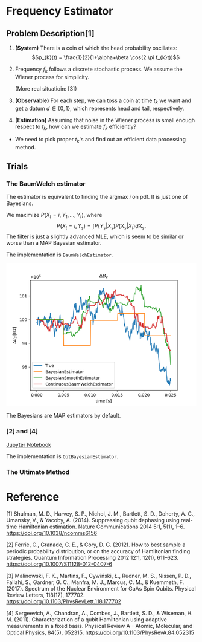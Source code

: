 # Frequency Estimator

## Problem Description[1]

1. **(System)** There is a coin of which the head probability oscillates:
   $$p_{k}(t) = \frac{1}{2}(1+\alpha+\beta \cos(2 \pi f_{k}t))$$

1. Frequency $f_{k}$ follows a discrete stochastic process. We assume the Wiener
   process for simplicity. 

   (More real situatioin: [3])

1. **(Observable)** For each step, we can toss a coin at time $t_{k}$ we want
   and get a datum $d \in \{0, 1\}$, which represents head and tail,
   respectively.

1. **(Estimation)** Assuming that noise in the Wiener process is small enough
   respect to $t_{k}$, how can we estimate $f_{k}$ efficiently?

- We need to pick proper $t_k$'s and find out an efficient data processing
  method.

## Trials

### The BaumWelch estimator 

The estimator is equivalent to finding the argmax $i$ on pdf. It is just one of
Bayesians.
  
We maximize $P(X_t=i,Y_1,...,Y_t)$, where $$P(X_t=i,Y_s)=\int P(Y_s \vert X_s)P(X_s \vert
X_t)dX_s.$$ The filter is just a slightly advanced MLE, which is seem to be
similar or worse than a MAP Bayesian estimator.

The implementation is `BaumWelchEstimator`.

![Estimator](./Images/Estimators_result.png)

The Bayesians are MAP estimators by default.

### [2] and [4]

[Jupyter Notebook](DeepBayesian.ipynb)

The implementation is `OptBayesianEstimator`.

### The Ultimate Method



# Reference

[1] Shulman, M. D., Harvey, S. P., Nichol, J. M., Bartlett, S. D., Doherty, A.
C., Umansky, V., & Yacoby, A. (2014). Suppressing qubit dephasing using
real-time Hamiltonian estimation. Nature Communications 2014 5:1, 5(1), 1–6.
https://doi.org/10.1038/ncomms6156

[2] Ferrie, C., Granade, C. E., & Cory, D. G. (2012). How to best sample a
periodic probability distribution, or on the accuracy of Hamiltonian finding
strategies. Quantum Information Processing 2012 12:1, 12(1), 611–623.
https://doi.org/10.1007/S11128-012-0407-6

[3] Malinowski, F. K., Martins, F., Cywiński, Ł., Rudner, M. S., Nissen, P. D.,
Fallahi, S., Gardner, G. C., Manfra, M. J., Marcus, C. M., & Kuemmeth, F.
(2017). Spectrum of the Nuclear Environment for GaAs Spin Qubits. Physical
Review Letters, 118(17), 177702. https://doi.org/10.1103/PhysRevLett.118.177702

[4] Sergeevich, A., Chandran, A., Combes, J., Bartlett, S. D., & Wiseman, H. M.
(2011). Characterization of a qubit Hamiltonian using adaptive measurements in a
fixed basis. Physical Review A - Atomic, Molecular, and Optical Physics, 84(5),
052315. https://doi.org/10.1103/PhysRevA.84.052315
